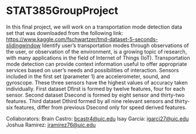 # STAT385GroupProject

In this final project, we will work on a transportation mode detection
data set that was downloaded from the following link:
https://www.kaggle.com/fschwartzer/tmd-dataset-5-seconds-slidingwindow
Identify user’s transportation modes through observations of the user,
or observation of the environment, is a growing topic of research, with
many applications in the field of Internet of Things (IoT).
Transportation mode detection can provide context information useful
to offer appropriate services based on user’s needs and possibilities
of interaction.
Sensors included in the first set (parameter 1) are accelerometer,
sound, and gyroscope. These three sensors have the highest values
of accuracy taken individually.
First dataset Dfirst is formed by twelve features, four for each sensor.
Second dataset Dsecond is formed by eight sensor and thirty-two
features. Third dataset Dthird formed by all nine relevant sensors and
thirty-six features, differ from previous Dsecond only for speed
derived features.

Collaborators:
Brain Castro: bcastr4@uic.edu
Isay Garcia: igarci27@uic.edu
Joshua Ramirez:  jramirez76@uic.edu
